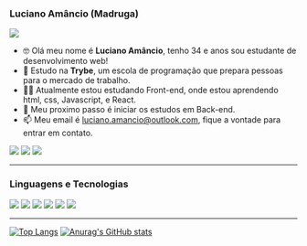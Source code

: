 ### Luciano Amâncio (**Madruga**)
![](https://komarev.com/ghpvc/?username=madruga665&color=fd418d)

- 🤓️ Olá meu nome é **Luciano Amâncio**, tenho 34 e anos sou estudante de desenvolvimento web!
- 💚️ Estudo na **Trybe**, um escola de programação que prepara pessoas para o mercado de trabalho.
- 👨‍💻️ Atualmente estou estudando Front-end, onde estou aprendendo html, css, Javascript, e React.
- 🌝️ Meu proximo passo é iniciar os estudos em Back-end.
- 📫 Meu email é luciano.amancio@outlook.com, fique a vontade para entrar em contato.

[<img src="https://img.shields.io/badge/linkedin-%230077B5.svg?&style=for-the-badge&logo=linkedin&logoColor=white" />](https://www.linkedin.com/in/luciano-amâncio/) 
[<img src="https://img.shields.io/badge/instagram-%23E4405F.svg?&style=for-the-badge&logo=instagram&logoColor=white">](https://www.instagram.com/madruga665/) [<img src="https://img.shields.io/badge/portifolio-%237159?&style=for-the-badge&logo=github">](https://madruga665.github.io/)

---

### **Linguagens e Tecnologias**

<p aling="left">
  <img src="https://img.icons8.com/color/48/000000/git.png"/>
  <img src="https://img.icons8.com/material-sharp/48/000000/github.png"/>
  <img src="https://img.icons8.com/color/48/000000/html-5--v1.png"/>
  <img src="https://img.icons8.com/color/48/000000/css3.png"/>
  <img src="https://img.icons8.com/color/48/000000/javascript.png"/>
  <img src="https://img.icons8.com/color/48/000000/react-native.png"/>
</p>

---

[![Top Langs](https://github-readme-stats.vercel.app/api/top-langs/?username=madruga665&theme=radical)](https://github.com/anuraghazra/github-readme-stats)   [![Anurag's GitHub stats](https://github-readme-stats.vercel.app/api?username=madruga665&show_icons=true&theme=radical)](https://github.com/anuraghazra/github-readme-stats)
